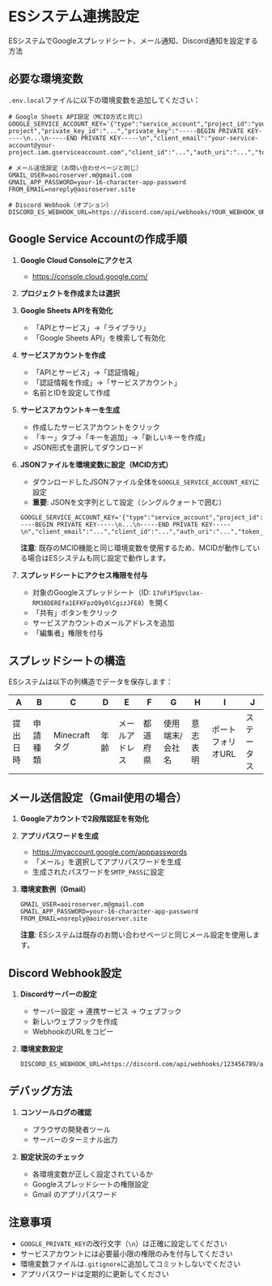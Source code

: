# ESシステム連携設定

ESシステムでGoogleスプレッドシート、メール通知、Discord通知を設定する方法

## 必要な環境変数

`.env.local`ファイルに以下の環境変数を追加してください：

```env
# Google Sheets API設定（MCID方式と同じ）
GOOGLE_SERVICE_ACCOUNT_KEY='{"type":"service_account","project_id":"your-project","private_key_id":"...","private_key":"-----BEGIN PRIVATE KEY-----\n...\n-----END PRIVATE KEY-----\n","client_email":"your-service-account@your-project.iam.gserviceaccount.com","client_id":"...","auth_uri":"...","token_uri":"...","auth_provider_x509_cert_url":"...","client_x509_cert_url":"..."}'

# メール送信設定（お問い合わせページと同じ）
GMAIL_USER=aoiroserver.m@gmail.com
GMAIL_APP_PASSWORD=your-16-character-app-password
FROM_EMAIL=noreply@aoiroserver.site

# Discord Webhook（オプション）
DISCORD_ES_WEBHOOK_URL=https://discord.com/api/webhooks/YOUR_WEBHOOK_URL
```

## Google Service Accountの作成手順

1. **Google Cloud Consoleにアクセス**
   - https://console.cloud.google.com/

2. **プロジェクトを作成または選択**

3. **Google Sheets APIを有効化**
   - 「APIとサービス」→「ライブラリ」
   - 「Google Sheets API」を検索して有効化

4. **サービスアカウントを作成**
   - 「APIとサービス」→「認証情報」
   - 「認証情報を作成」→「サービスアカウント」
   - 名前とIDを設定して作成

5. **サービスアカウントキーを生成**
   - 作成したサービスアカウントをクリック
   - 「キー」タブ→「キーを追加」→「新しいキーを作成」
   - JSON形式を選択してダウンロード

6. **JSONファイルを環境変数に設定（MCID方式）**
   - ダウンロードしたJSONファイル全体を`GOOGLE_SERVICE_ACCOUNT_KEY`に設定
   - **重要**: JSONを文字列として設定（シングルクォートで囲む）
   
   ```env
   GOOGLE_SERVICE_ACCOUNT_KEY='{"type":"service_account","project_id":"...","private_key_id":"...","private_key":"-----BEGIN PRIVATE KEY-----\n...\n-----END PRIVATE KEY-----\n","client_email":"...","client_id":"...","auth_uri":"...","token_uri":"...","auth_provider_x509_cert_url":"...","client_x509_cert_url":"..."}'
   ```
   
   **注意**: 既存のMCID機能と同じ環境変数を使用するため、MCIDが動作している場合はESシステムも同じ設定で動作します。

7. **スプレッドシートにアクセス権限を付与**
   - 対象のGoogleスプレッドシート（ID: `17oFiF5pvclax-RM38DEREfa1EFKFpzQ9y0lCgizJFE8`）を開く
   - 「共有」ボタンをクリック
   - サービスアカウントのメールアドレスを追加
   - 「編集者」権限を付与

## スプレッドシートの構造

ESシステムは以下の列構造でデータを保存します：

| A | B | C | D | E | F | G | H | I | J |
|---|---|---|---|---|---|---|---|---|---|
| 提出日時 | 申請種類 | Minecraftタグ | 年齢 | メールアドレス | 都道府県 | 使用端末/会社名 | 意志表明 | ポートフォリオURL | ステータス |

## メール送信設定（Gmail使用の場合）

1. **Googleアカウントで2段階認証を有効化**

2. **アプリパスワードを生成**
   - https://myaccount.google.com/apppasswords
   - 「メール」を選択してアプリパスワードを生成
   - 生成されたパスワードを`SMTP_PASS`に設定

3. **環境変数例（Gmail）**
   ```env
   GMAIL_USER=aoiroserver.m@gmail.com
   GMAIL_APP_PASSWORD=your-16-character-app-password
   FROM_EMAIL=noreply@aoiroserver.site
   ```

   **注意**: ESシステムは既存のお問い合わせページと同じメール設定を使用します。

## Discord Webhook設定

1. **Discordサーバーの設定**
   - サーバー設定 → 連携サービス → ウェブフック
   - 新しいウェブフックを作成
   - WebhookのURLをコピー

2. **環境変数設定**
   ```env
   DISCORD_ES_WEBHOOK_URL=https://discord.com/api/webhooks/123456789/abcdef...
   ```

## デバッグ方法

1. **コンソールログの確認**
   - ブラウザの開発者ツール
   - サーバーのターミナル出力

2. **設定状況のチェック**
   - 各環境変数が正しく設定されているか
   - Googleスプレッドシートの権限設定
   - Gmail のアプリパスワード

## 注意事項

- `GOOGLE_PRIVATE_KEY`の改行文字（`\n`）は正確に設定してください
- サービスアカウントには必要最小限の権限のみを付与してください
- 環境変数ファイルは`.gitignore`に追加してコミットしないでください
- アプリパスワードは定期的に更新してください